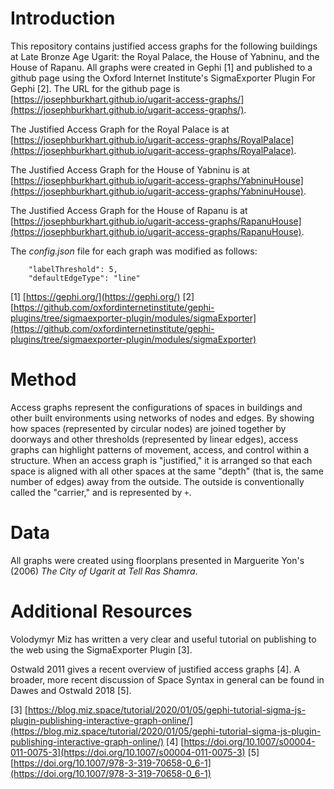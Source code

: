 # Introduction

This repository contains justified access graphs for the following buildings at Late Bronze Age Ugarit: the Royal Palace, the House of Yabninu, and the House of Rapanu. All graphs were created in Gephi [1] and published to a github page using the Oxford Internet Institute's SigmaExporter Plugin For Gephi [2]. The URL for the github page is [https://josephburkhart.github.io/ugarit-access-graphs/](https://josephburkhart.github.io/ugarit-access-graphs/).

The Justified Access Graph for the Royal Palace is at [https://josephburkhart.github.io/ugarit-access-graphs/RoyalPalace](https://josephburkhart.github.io/ugarit-access-graphs/RoyalPalace).  

The Justified Access Graph for the House of Yabninu is at [https://josephburkhart.github.io/ugarit-access-graphs/YabninuHouse](https://josephburkhart.github.io/ugarit-access-graphs/YabninuHouse).

The Justified Access Graph for the House of Rapanu is at [https://josephburkhart.github.io/ugarit-access-graphs/RapanuHouse](https://josephburkhart.github.io/ugarit-access-graphs/RapanuHouse).

The _config.json_ file for each graph was modified as follows:  
```
    "labelThreshold": 5,
    "defaultEdgeType": "line"
``` 

[1] [https://gephi.org/](https://gephi.org/)
[2] [https://github.com/oxfordinternetinstitute/gephi-plugins/tree/sigmaexporter-plugin/modules/sigmaExporter](https://github.com/oxfordinternetinstitute/gephi-plugins/tree/sigmaexporter-plugin/modules/sigmaExporter)

# Method
Access graphs represent the configurations of spaces in buildings and other built environments using networks of nodes and edges. By showing how spaces (represented by circular nodes) are joined together by doorways and other thresholds (represented by linear edges), access graphs can highlight patterns of movement, access, and control within a structure. When an access graph is "justified," it is arranged so that each space is aligned with all other spaces at the same "depth" (that is, the same number of edges) away from the outside. The outside is conventionally called the "carrier," and is represented by `+`.

# Data
All graphs were created using floorplans presented in Marguerite Yon's (2006) _The City of Ugarit at Tell Ras Shamra_.

# Additional Resources
Volodymyr Miz has written a very clear and useful tutorial on publishing to the web using the SigmaExporter Plugin [3]. 

Ostwald 2011 gives a recent overview of justified access graphs [4]. A broader, more recent discussion of Space Syntax in general can be found in Dawes and Ostwald 2018 [5].

[3] [https://blog.miz.space/tutorial/2020/01/05/gephi-tutorial-sigma-js-plugin-publishing-interactive-graph-online/](https://blog.miz.space/tutorial/2020/01/05/gephi-tutorial-sigma-js-plugin-publishing-interactive-graph-online/)
[4] [https://doi.org/10.1007/s00004-011-0075-3](https://doi.org/10.1007/s00004-011-0075-3)
[5] [https://doi.org/10.1007/978-3-319-70658-0_6-1](https://doi.org/10.1007/978-3-319-70658-0_6-1)
